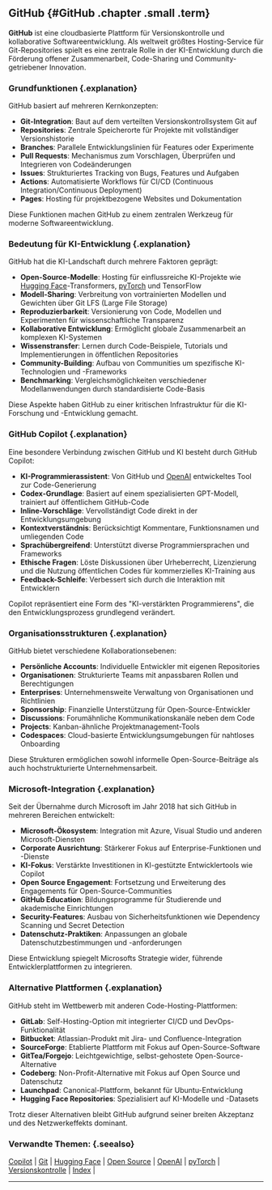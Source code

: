 ## GitHub {#GitHub .chapter .small .term}

**GitHub** ist eine cloudbasierte Plattform für Versionskontrolle und kollaborative Softwareentwicklung.
Als weltweit größtes Hosting-Service für Git-Repositories spielt es eine zentrale Rolle in der KI-Entwicklung durch die Förderung offener Zusammenarbeit, Code-Sharing und Community-getriebener Innovation.

### Grundfunktionen {.explanation}

GitHub basiert auf mehreren Kernkonzepten:

- **Git-Integration**: Baut auf dem verteilten Versionskontrollsystem Git auf
- **Repositories**: Zentrale Speicherorte für Projekte mit vollständiger Versionshistorie
- **Branches**: Parallele Entwicklungslinien für Features oder Experimente
- **Pull Requests**: Mechanismus zum Vorschlagen, Überprüfen und Integrieren von Codeänderungen
- **Issues**: Strukturiertes Tracking von Bugs, Features und Aufgaben
- **Actions**: Automatisierte Workflows für CI/CD (Continuous Integration/Continuous Deployment)
- **Pages**: Hosting für projektbezogene Websites und Dokumentation

Diese Funktionen machen GitHub zu einem zentralen Werkzeug für moderne Softwareentwicklung.

### Bedeutung für KI-Entwicklung {.explanation}

GitHub hat die KI-Landschaft durch mehrere Faktoren geprägt:

- **Open-Source-Modelle**: Hosting für einflussreiche KI-Projekte wie [Hugging Face](#Hugging-Face)-Transformers, [pyTorch](#pyTorch) und TensorFlow
- **Modell-Sharing**: Verbreitung von vortrainierten Modellen und Gewichten über Git LFS (Large File Storage)
- **Reproduzierbarkeit**: Versionierung von Code, Modellen und Experimenten für wissenschaftliche Transparenz
- **Kollaborative Entwicklung**: Ermöglicht globale Zusammenarbeit an komplexen KI-Systemen
- **Wissenstransfer**: Lernen durch Code-Beispiele, Tutorials und Implementierungen in öffentlichen Repositories
- **Community-Building**: Aufbau von Communities um spezifische KI-Technologien und -Frameworks
- **Benchmarking**: Vergleichsmöglichkeiten verschiedener Modellanwendungen durch standardisierte Code-Basis

Diese Aspekte haben GitHub zu einer kritischen Infrastruktur für die KI-Forschung und -Entwicklung gemacht.

### GitHub Copilot {.explanation}

Eine besondere Verbindung zwischen GitHub und KI besteht durch GitHub Copilot:

- **KI-Programmierassistent**: Von GitHub und [OpenAI](#OpenAI) entwickeltes Tool zur Code-Generierung
- **Codex-Grundlage**: Basiert auf einem spezialisierten GPT-Modell, trainiert auf öffentlichem GitHub-Code
- **Inline-Vorschläge**: Vervollständigt Code direkt in der Entwicklungsumgebung
- **Kontextverständnis**: Berücksichtigt Kommentare, Funktionsnamen und umliegenden Code
- **Sprachübergreifend**: Unterstützt diverse Programmiersprachen und Frameworks
- **Ethische Fragen**: Löste Diskussionen über Urheberrecht, Lizenzierung und die Nutzung öffentlichen Codes für kommerzielles KI-Training aus
- **Feedback-Schleife**: Verbessert sich durch die Interaktion mit Entwicklern

Copilot repräsentiert eine Form des "KI-verstärkten Programmierens", die den Entwicklungsprozess grundlegend verändert.

### Organisationsstrukturen {.explanation}

GitHub bietet verschiedene Kollaborationsebenen:

- **Persönliche Accounts**: Individuelle Entwickler mit eigenen Repositories
- **Organisationen**: Strukturierte Teams mit anpassbaren Rollen und Berechtigungen
- **Enterprises**: Unternehmensweite Verwaltung von Organisationen und Richtlinien
- **Sponsorship**: Finanzielle Unterstützung für Open-Source-Entwickler
- **Discussions**: Forumähnliche Kommunikationskanäle neben dem Code
- **Projects**: Kanban-ähnliche Projektmanagement-Tools
- **Codespaces**: Cloud-basierte Entwicklungsumgebungen für nahtloses Onboarding

Diese Strukturen ermöglichen sowohl informelle Open-Source-Beiträge als auch hochstrukturierte Unternehmensarbeit.

### Microsoft-Integration {.explanation}

Seit der Übernahme durch Microsoft im Jahr 2018 hat sich GitHub in mehreren Bereichen entwickelt:

- **Microsoft-Ökosystem**: Integration mit Azure, Visual Studio und anderen Microsoft-Diensten
- **Corporate Ausrichtung**: Stärkerer Fokus auf Enterprise-Funktionen und -Dienste
- **KI-Fokus**: Verstärkte Investitionen in KI-gestützte Entwicklertools wie Copilot
- **Open Source Engagement**: Fortsetzung und Erweiterung des Engagements für Open-Source-Communities
- **GitHub Education**: Bildungsprogramme für Studierende und akademische Einrichtungen
- **Security-Features**: Ausbau von Sicherheitsfunktionen wie Dependency Scanning und Secret Detection
- **Datenschutz-Praktiken**: Anpassungen an globale Datenschutzbestimmungen und -anforderungen

Diese Entwicklung spiegelt Microsofts Strategie wider, führende Entwicklerplattformen zu integrieren.

### Alternative Plattformen {.explanation}

GitHub steht im Wettbewerb mit anderen Code-Hosting-Plattformen:

- **GitLab**: Self-Hosting-Option mit integrierter CI/CD und DevOps-Funktionalität
- **Bitbucket**: Atlassian-Produkt mit Jira- und Confluence-Integration
- **SourceForge**: Etablierte Plattform mit Fokus auf Open-Source-Software
- **GitTea/Forgejo**: Leichtgewichtige, selbst-gehostete Open-Source-Alternative
- **Codeberg**: Non-Profit-Alternative mit Fokus auf Open Source und Datenschutz
- **Launchpad**: Canonical-Plattform, bekannt für Ubuntu-Entwicklung
- **Hugging Face Repositories**: Spezialisiert auf KI-Modelle und -Datasets

Trotz dieser Alternativen bleibt GitHub aufgrund seiner breiten Akzeptanz und des Netzwerkeffekts dominant.

### Verwandte Themen: {.seealso}

[Copilot](#Copilot) |
[Git](#Git) |
[Hugging Face](#Hugging-Face) |
[Open Source](#Open-Source) |
[OpenAI](#OpenAI) |
[pyTorch](#pyTorch) |
[Versionskontrolle](#Versionskontrolle) |
[Index](#Index) |

----


